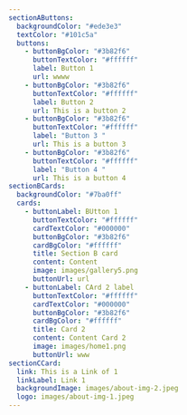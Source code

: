 ```yaml
---
sectionAButtons:
  backgroundColor: "#ede3e3"
  textColor: "#101c5a"
  buttons:
    - buttonBgColor: "#3b82f6"
      buttonTextColor: "#ffffff"
      label: Button 1
      url: wwww
    - buttonBgColor: "#3b82f6"
      buttonTextColor: "#ffffff"
      label: Button 2
      url: This is a button 2
    - buttonBgColor: "#3b82f6"
      buttonTextColor: "#ffffff"
      label: "Button 3 "
      url: This is a button 3
    - buttonBgColor: "#3b82f6"
      buttonTextColor: "#ffffff"
      label: "Button 4 "
      url: This is a button 4
sectionBCards:
  backgroundColor: "#7ba0ff"
  cards:
    - buttonLabel: BUtton 1
      buttonTextColor: "#ffffff"
      cardTextColor: "#000000"
      buttonBgColor: "#3b82f6"
      cardBgColor: "#ffffff"
      title: Section B card
      content: Content
      image: images/gallery5.png
      buttonUrl: url
    - buttonLabel: CArd 2 label
      buttonTextColor: "#ffffff"
      cardTextColor: "#000000"
      buttonBgColor: "#3b82f6"
      cardBgColor: "#ffffff"
      title: Card 2
      content: Content Card 2
      image: images/home1.png
      buttonUrl: www
sectionCCard:
  link: This is a Link of 1
  linkLabel: Link 1
  backgroundImage: images/about-img-2.jpeg
  logo: images/about-img-1.jpeg
---
```

